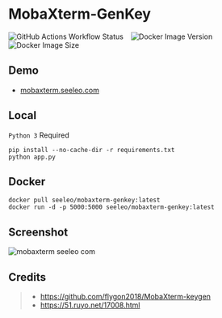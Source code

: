 # MobaXterm-GenKey

![GitHub Actions Workflow Status](https://img.shields.io/github/actions/workflow/status/lzcapp/MobaXterm-GenKey/main.yml?style=for-the-badge) &ensp; ![Docker Image Version](https://img.shields.io/docker/v/seeleo/mobaxterm-genkey?style=for-the-badge)
 &ensp;
 ![Docker Image Size](https://img.shields.io/docker/image-size/seeleo/mobaxterm-genkey?style=for-the-badge)


## Demo

- [mobaxterm.seeleo.com](https://mobaxterm.seeleo.com/)

## Local

`Python 3` Required

```
pip install --no-cache-dir -r requirements.txt
python app.py
```

## Docker

```
docker pull seeleo/mobaxterm-genkey:latest
docker run -d -p 5000:5000 seeleo/mobaxterm-genkey:latest
```

## Screenshot

![mobaxterm seeleo com](https://github.com/malaohu/MobaXterm-GenKey/assets/12462465/cc06a089-9a21-43af-a7f5-06d96c720a0b)

## Credits

> - https://github.com/flygon2018/MobaXterm-keygen
> - https://51.ruyo.net/17008.html
